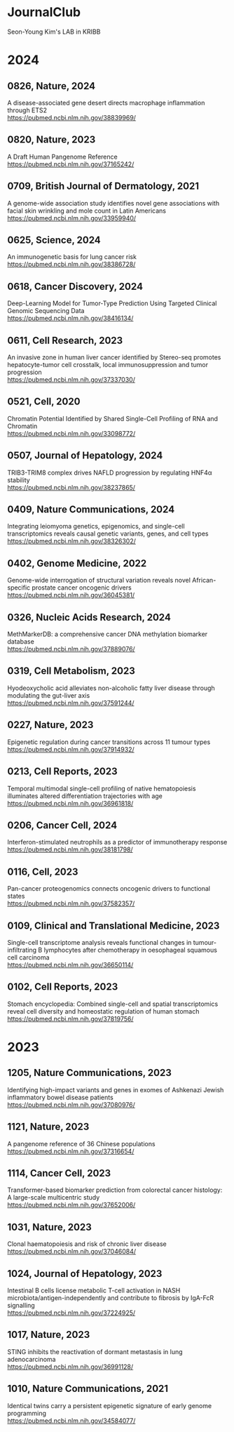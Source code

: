# JournalClub
Seon-Young Kim's LAB in KRIBB

# 2024

## 0826, Nature, 2024
A disease-associated gene desert directs macrophage inflammation through ETS2
<br> https://pubmed.ncbi.nlm.nih.gov/38839969/

## 0820, Nature, 2023
A Draft Human Pangenome Reference
<br> https://pubmed.ncbi.nlm.nih.gov/37165242/

## 0709, British Journal of Dermatology, 2021
A genome-wide association study identifies novel gene associations with facial skin wrinkling and mole count in Latin Americans
<br> https://pubmed.ncbi.nlm.nih.gov/33959940/

## 0625, Science, 2024
An immunogenetic basis for lung cancer risk
<br> https://pubmed.ncbi.nlm.nih.gov/38386728/

## 0618, Cancer Discovery, 2024
Deep-Learning Model for Tumor-Type Prediction Using Targeted Clinical Genomic Sequencing Data
<br> https://pubmed.ncbi.nlm.nih.gov/38416134/

## 0611, Cell Research, 2023
An invasive zone in human liver cancer identified by Stereo-seq promotes hepatocyte-tumor cell crosstalk, local immunosuppression and tumor progression
<br> https://pubmed.ncbi.nlm.nih.gov/37337030/

## 0521, Cell, 2020
Chromatin Potential Identified by Shared Single-Cell Profiling of RNA and Chromatin
<br> https://pubmed.ncbi.nlm.nih.gov/33098772/

## 0507, Journal of Hepatology, 2024
TRIB3-TRIM8 complex drives NAFLD progression by regulating HNF4α stability
<br> https://pubmed.ncbi.nlm.nih.gov/38237865/

## 0409, Nature Communications, 2024
Integrating leiomyoma genetics, epigenomics, and single-cell transcriptomics reveals causal genetic variants, genes, and cell types
<br> https://pubmed.ncbi.nlm.nih.gov/38326302/

## 0402, Genome Medicine, 2022
Genome-wide interrogation of structural variation reveals novel African-specific prostate cancer oncogenic drivers
<br> https://pubmed.ncbi.nlm.nih.gov/36045381/

## 0326, Nucleic Acids Research, 2024
MethMarkerDB: a comprehensive cancer DNA methylation biomarker database
<br> https://pubmed.ncbi.nlm.nih.gov/37889076/

## 0319, Cell Metabolism, 2023
Hyodeoxycholic acid alleviates non-alcoholic fatty liver disease through modulating the gut-liver axis
<br> https://pubmed.ncbi.nlm.nih.gov/37591244/

## 0227, Nature, 2023
Epigenetic regulation during cancer transitions across 11 tumour types
<br> https://pubmed.ncbi.nlm.nih.gov/37914932/

## 0213, Cell Reports, 2023
Temporal multimodal single-cell profiling of native hematopoiesis illuminates altered differentiation trajectories with age
<br> https://pubmed.ncbi.nlm.nih.gov/36961818/

## 0206, Cancer Cell, 2024
Interferon-stimulated neutrophils as a predictor of immunotherapy response
<br> https://pubmed.ncbi.nlm.nih.gov/38181798/

## 0116, Cell, 2023
Pan-cancer proteogenomics connects oncogenic drivers to functional states
<br> https://pubmed.ncbi.nlm.nih.gov/37582357/

## 0109, Clinical and Translational Medicine, 2023
Single-cell transcriptome analysis reveals functional changes in tumour-infiltrating B lymphocytes after chemotherapy in oesophageal squamous cell carcinoma
<br> https://pubmed.ncbi.nlm.nih.gov/36650114/

## 0102, Cell Reports, 2023
Stomach encyclopedia: Combined single-cell and spatial transcriptomics reveal cell diversity and homeostatic regulation of human stomach
<br> https://pubmed.ncbi.nlm.nih.gov/37819756/


# 2023

## 1205, Nature Communications, 2023
Identifying high-impact variants and genes in exomes of Ashkenazi Jewish inflammatory bowel disease patients
<br> https://pubmed.ncbi.nlm.nih.gov/37080976/

## 1121, Nature, 2023
A pangenome reference of 36 Chinese populations
<br> https://pubmed.ncbi.nlm.nih.gov/37316654/

## 1114, Cancer Cell, 2023
Transformer-based biomarker prediction from colorectal cancer histology: A large-scale multicentric study
<br> https://pubmed.ncbi.nlm.nih.gov/37652006/

## 1031, Nature, 2023 
Clonal haematopoiesis and risk of chronic liver disease
<br> https://pubmed.ncbi.nlm.nih.gov/37046084/

## 1024, Journal of Hepatology, 2023
Intestinal B cells license metabolic T-cell activation in NASH microbiota/antigen-independently and contribute to fibrosis by IgA-FcR signalling
<br> https://pubmed.ncbi.nlm.nih.gov/37224925/

## 1017, Nature, 2023
STING inhibits the reactivation of dormant metastasis in lung adenocarcinoma
<br> https://pubmed.ncbi.nlm.nih.gov/36991128/

## 1010, Nature Communications, 2021
Identical twins carry a persistent epigenetic signature of early genome programming
<br> https://pubmed.ncbi.nlm.nih.gov/34584077/



